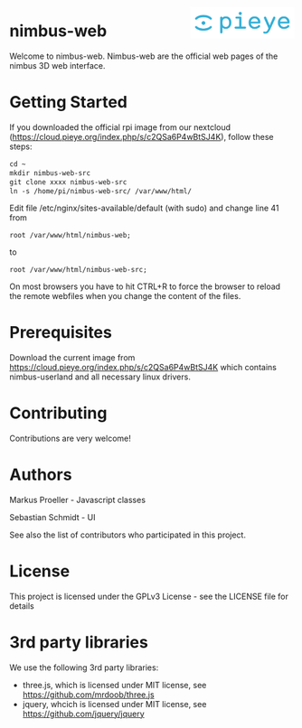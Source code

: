 <img src="./assets/PIEYE_Logo_RGB_POS.png" align="right"
     title="pieye logo" width="184" height="55">

# nimbus-web
Welcome to nimbus-web. Nimbus-web are the official web pages of the nimbus 3D web interface.

# Getting Started
If you downloaded the official rpi image from our nextcloud (https://cloud.pieye.org/index.php/s/c2QSa6P4wBtSJ4K), follow these steps:
```shell
cd ~
mkdir nimbus-web-src
git clone xxxx nimbus-web-src
ln -s /home/pi/nimbus-web-src/ /var/www/html/
```
Edit file /etc/nginx/sites-available/default (with sudo) and change line 41 from
```
root /var/www/html/nimbus-web;
```
to
```
root /var/www/html/nimbus-web-src;
```

On most browsers you have to hit CTRL+R to force the browser to reload the remote webfiles when you change the content of the files.

# Prerequisites
Download the current image from https://cloud.pieye.org/index.php/s/c2QSa6P4wBtSJ4K which contains nimbus-userland and all necessary linux drivers.

# Contributing
Contributions are very welcome!

# Authors
Markus Proeller - Javascript classes

Sebastian Schmidt - UI

See also the list of contributors who participated in this project.

# License
This project is licensed under the GPLv3 License - see the LICENSE file for details

# 3rd party libraries
We use the following 3rd party libraries:
 - three.js, which is licensed under MIT license, see https://github.com/mrdoob/three.js
 - jquery, whcich is licensed under MIT license, see https://github.com/jquery/jquery
